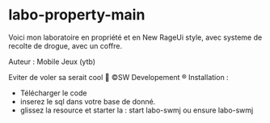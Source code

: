 # labo-property-main
Voici mon laboratoire en propriété et en New RageUi style, avec systeme de recolte de drogue, avec un coffre.

Auteur : Mobile Jeux (ytb)

Eviter de voler sa serait cool 👏
©️SW Developement ®️
Installation : 
- Télécharger le code
- inserez le sql dans votre base de donné.
- glissez la resource et starter la :
start labo-swmj ou ensure labo-swmj
